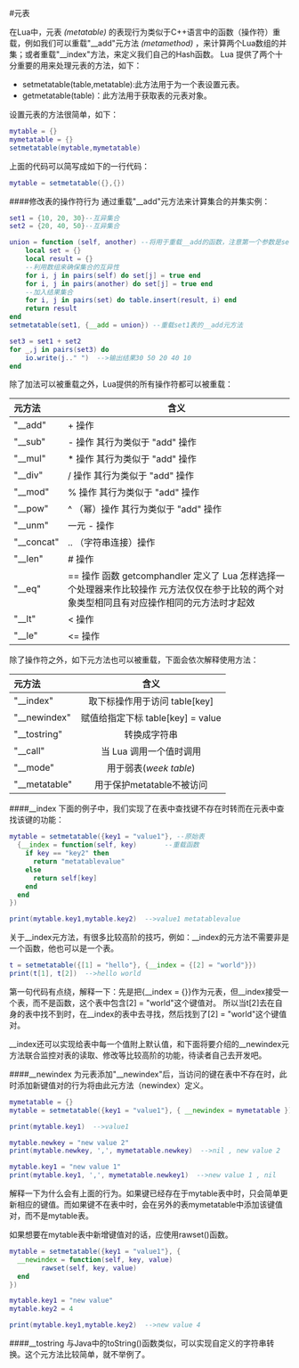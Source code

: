 #元表

在Lua中，元表 *(metatable)* 的表现行为类似于C++语言中的函数（操作符）重载，例如我们可以重载"\_\_add"元方法 *(metamethod)* ，来计算两个Lua数组的并集；或者重载"\_\_index"方法，来定义我们自己的Hash函数。
Lua 提供了两个十分重要的用来处理元表的方法，如下：

- setmetatable(table,metatable):此方法用于为一个表设置元表。
- getmetatable(table)：此方法用于获取表的元表对象。

设置元表的方法很简单，如下：

```lua
mytable = {}
mymetatable = {}
setmetatable(mytable,mymetatable)
```
上面的代码可以简写成如下的一行代码：
```lua
mytable = setmetatable({},{})
```

####修改表的操作符行为
通过重载"\_\_add"元方法来计算集合的并集实例：

```lua
set1 = {10, 20, 30}--互异集合
set2 = {20, 40, 50}--互异集合

union = function (self, another) --将用于重载__add的函数，注意第一个参数是self
	local set = {}
	local result = {}
	--利用数组来确保集合的互异性
	for i, j in pairs(self) do set[j] = true end
	for i, j in pairs(another) do set[j] = true end
	--加入结果集合
	for i, j in pairs(set) do table.insert(result, i) end
	return result
end
setmetatable(set1, {__add = union}) --重载set1表的__add元方法

set3 = set1 + set2
for _,j in pairs(set3) do
	io.write(j.." ")  -->输出结果30 50 20 40 10
end
```
除了加法可以被重载之外，Lua提供的所有操作符都可以被重载：

| 元方法 | 含义 |
|:--|--|
|"__add"| + 操作|
|"__sub"| - 操作 其行为类似于 "add" 操作|
|"__mul"| * 操作 其行为类似于 "add" 操作|
|"__div"| / 操作 其行为类似于 "add" 操作|
|"__mod"| % 操作 其行为类似于 "add" 操作|
|"__pow"| ^ （幂）操作 其行为类似于 "add" 操作|
|"__unm"| 一元 - 操作|
|"__concat"| .. （字符串连接）操作|
|"__len"| # 操作|
|"__eq"| == 操作 函数 getcomphandler 定义了 Lua 怎样选择一个处理器来作比较操作 元方法仅仅在参于比较的两个对象类型相同且有对应操作相同的元方法时才起效|
|"__lt"| < 操作|
|"__le"| <= 操作|


除了操作符之外，如下元方法也可以被重载，下面会依次解释使用方法：

| 元方法 | 含义 |
|:--|:--:|
|"__index"| 取下标操作用于访问 table[key]
|"__newindex"| 赋值给指定下标 table[key] = value |
|"__tostring"| 转换成字符串 |
|"__call"| 当 Lua 调用一个值时调用|
|"__mode"| 用于弱表(*week table*)
|"__metatable"| 用于保护metatable不被访问 |

####\_\_index
下面的例子中，我们实现了在表中查找键不存在时转而在元表中查找该键的功能：
```lua
mytable = setmetatable({key1 = "value1"}, --原始表
  {__index = function(self, key)       --重载函数
    if key == "key2" then
      return "metatablevalue"
    else
      return self[key]
    end
  end
})

print(mytable.key1,mytable.key2)  -->value1 metatablevalue
```

关于__index元方法，有很多比较高阶的技巧，例如：\_\_index的元方法不需要非是一个函数，他也可以是一个表。
```lua
t = setmetatable({[1] = "hello"}, {__index = {[2] = "world"}})
print(t[1], t[2])  -->hello world
```
第一句代码有点绕，解释一下：先是把{\_\_index = {}}作为元表，但__index接受一个表，而不是函数，这个表中包含[2] = "world"这个键值对。
所以当t[2]去在自身的表中找不到时，在__index的表中去寻找，然后找到了[2] = "world"这个键值对。

\_\_index还可以实现给表中每一个值附上默认值，和下面将要介绍的__newindex元方法联合监控对表的读取、修改等比较高阶的功能，待读者自己去开发吧。

####\_\_newindex
为元表添加"\_\_newindex"后，当访问的键在表中不存在时，此时添加新键值对的行为将由此元方法（newindex）定义。

```lua
mymetatable = {}
mytable = setmetatable({key1 = "value1"}, { __newindex = mymetatable })

print(mytable.key1)  -->value1

mytable.newkey = "new value 2"
print(mytable.newkey, ',', mymetatable.newkey)  -->nil , new value 2

mytable.key1 = "new value 1"
print(mytable.key1, ',', mymetatable.newkey1)  -->new value 1 , nil
```

解释一下为什么会有上面的行为。如果键已经存在于mytable表中时，只会简单更新相应的键值。而如果键不在表中时，会在另外的表mymetatable中添加该键值对，而不是mytable表。

如果想要在mytable表中新增键值对的话，应使用rawset()函数。
```lua
mytable = setmetatable({key1 = "value1"}, {
  __newindex = function(self, key, value)
        rawset(self, key, value)
  end
})

mytable.key1 = "new value"
mytable.key2 = 4

print(mytable.key1,mytable.key2)  -->new value 4

```

####\_\_tostring
与Java中的toString()函数类似，可以实现自定义的字符串转换。这个元方法比较简单，就不举例了。
